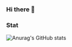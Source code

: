 ### Hi there 👋

### Stat

![Anurag's GitHub stats](https://github-readme-stats.vercel.app/api?username=1evup&show_icons=true&theme=radical)
<!--
**1evup/1evup** is a ✨ _special_ ✨ repository because its `README.md` (this file) appears on your GitHub profile.

Here are some ideas to get you started:

- 🔭 I’m currently working on ...
- 🌱 I’m currently learning ...
- 👯 I’m looking to collaborate on ...
- 🤔 I’m looking for help with ...
- 💬 Ask me about ...
- 📫 How to reach me: ...
- 😄 Pronouns: ...
- ⚡ Fun fact: ...
-->
